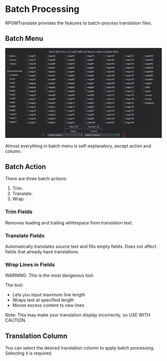 # Batch Processing

RPGMTranslate provides the features to batch-process translation files.

## Batch Menu

![Batch Menu Layout](../assets/batch-menu.png)

Almost everything in batch menu is self-explanatory, except action and column.

## Batch Action

There are three batch actions:

1. Trim.
2. Translate.
3. Wrap.

### Trim Fields

Removes leading and trailing whitespace from translation text.

### Translate Fields

Automatically translates source text and fills empty fields. Does not affect fields that already have translations.

### Wrap Lines in Fields

WARNING: This is the most dangerous tool.

The tool:

- Lets you input maximum line length
- Wraps text at specified length
- Moves excess content to new lines

Note: This may make your translation display incorrectly, so USE WITH CAUTION.

## Translation Column

You can select the desired translation column to apply batch processing. Selecting it is required.
